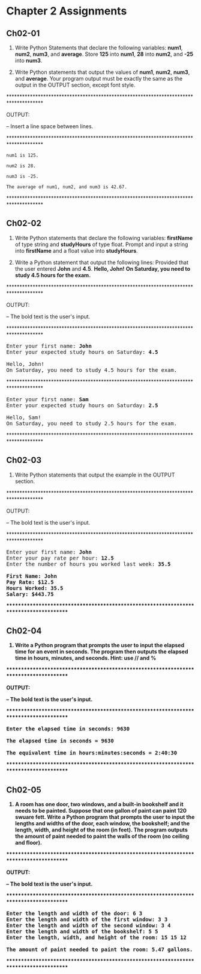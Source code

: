 # Chapter 2 Assignments

## Ch02-01
1. Write Python Statements that declare the following variables: **num1**, **num2**, **num3**, and **average**.  Store **125** into **num1**, **28** into **num2**, and **-25** into **num3**.

2. Write Python statements that output the values of **num1**, **num2**, **num3**, and **average**.  Your program output must be exactly the same as the output in the OUTPUT section, except font style.

\*************************************************************************************

OUTPUT:

&ndash; Insert a line space between lines.

\*************************************************************************************
```
num1 is 125.

num2 is 28.

num3 is -25.

The average of num1, num2, and num3 is 42.67.
```
\*************************************************************************************

## Ch02-02
1. Write Python statements that declare the following variables: **firstName** of type string and **studyHours** of type float.  Prompt and input a string into **firstName** and a float value into **studyHours**.

2. Write a Python statement that output the following lines:
Provided that the user entered **John** and **4.5**.
**Hello, John!**
**On Saturday, you need to study 4.5 hours for the exam.**

\*************************************************************************************

OUTPUT:

&ndash; The bold text is the user's input.

\*************************************************************************************
<pre>
Enter your first name: <b>John</b>
Enter your expected study hours on Saturday: <b>4.5</b>

Hello, John!
On Saturday, you need to study 4.5 hours for the exam.
</pre>
\*************************************************************************************
<pre>
Enter your first name: <b>Sam</b>
Enter your expected study hours on Saturday: <b>2.5</b>

Hello, Sam!
On Saturday, you need to study 2.5 hours for the exam.
</pre>
\*************************************************************************************

## Ch02-03
1. Write Python statements that output the example in the OUTPUT section.

\*************************************************************************************

OUTPUT:

&ndash; The bold text is the user's input.

\*************************************************************************************
<pre>
Enter your first name: <b>John</b>
Enter your pay rate per hour: <b>12.5</b>
Enter the number of hours you worked last week: <b>35.5<b>

First Name: John
Pay Rate: $12.5
Hours Worked: 35.5
Salary: $443.75
</pre>
\*************************************************************************************

## Ch02-04
1. Write a Python program that prompts the user to input the elapsed time for an event in seconds.  The program then outputs the elapsed time in hours, minutes, and seconds.  Hint: use // and %

\*************************************************************************************

OUTPUT:

&ndash; The bold text is the user's input.

\*************************************************************************************
<pre>
Enter the elapsed time in seconds: <b>9630</b>

The elapsed time in seconds = 9630

The equivalent time in hours:minutes:seconds = 2:40:30
</pre>
\*************************************************************************************

## Ch02-05
1. A room has one door, two windows, and a built-in bookshelf and it needs to be painted.  Suppose that one gallon of paint can paint 120 swuare fett.  Write a Python program that prompts the user to input the lengths and widths of the door, each window, the bookshelf; and the length, width, and height of the room (in feet).  The program outputs the amount of paint needed to paint the walls of the room (no ceiling and floor).

\*************************************************************************************

OUTPUT:

&ndash; The bold text is the user's input.

\*************************************************************************************
<pre>
Enter the length and width of the door: <b>6 3</b>
Enter the length and width of the first window: <b>3 3</b>
Enter the length and width of the second window: <b>3 4</b>
Enter the length and width of the bookshelf: <b>5 5</b>
Enter the length, width, and height of the room: <b>15 15 12</b>

The amount of paint needed to paint the room: 5.47 gallons.
</pre>
\*************************************************************************************